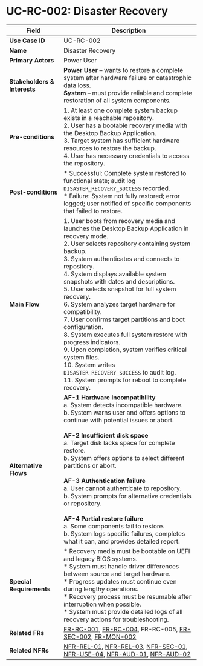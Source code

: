 # UC-RC-002: Disaster Recovery

| Field                        | Description                                                                                                                                                                                                                                                                                                                                                                                                                                                                                                                                                                                                                                                                                                                                           |
|------------------------------|-------------------------------------------------------------------------------------------------------------------------------------------------------------------------------------------------------------------------------------------------------------------------------------------------------------------------------------------------------------------------------------------------------------------------------------------------------------------------------------------------------------------------------------------------------------------------------------------------------------------------------------------------------------------------------------------------------------------------------------------------------|
| **Use Case ID**              | UC-RC-002                                                                                                                                                                                                                                                                                                                                                                                                                                                                                                                                                                                                                                                                                                                                             |
| **Name**                     | Disaster Recovery                                                                                                                                                                                                                                                                                                                                                                                                                                                                                                                                                                                                                                                                                                                                     |
| **Primary Actors**           | Power User                                                                                                                                                                                                                                                                                                                                                                                                                                                                                                                                                                                                                                                                                                                                            |
| **Stakeholders & Interests** | **Power User** – wants to restore a complete system after hardware failure or catastrophic data loss. <br> **System** – must provide reliable and complete restoration of all system components.                                                                                                                                                                                                                                                                                                                                                                                                                                                                                                                                                      |
| **Pre-conditions**           | 1. At least one complete system backup exists in a reachable repository. <br> 2. User has a bootable recovery media with the Desktop Backup Application. <br> 3. Target system has sufficient hardware resources to restore the backup. <br> 4. User has necessary credentials to access the repository.                                                                                                                                                                                                                                                                                                                                                                                                                                              |
| **Post-conditions**          | * Successful: Complete system restored to functional state; audit log `DISASTER_RECOVERY_SUCCESS` recorded. <br> * Failure: System not fully restored; error logged; user notified of specific components that failed to restore.                                                                                                                                                                                                                                                                                                                                                                                                                                                                                                                     |
| **Main Flow**                | 1. User boots from recovery media and launches the Desktop Backup Application in recovery mode. <br> 2. User selects repository containing system backup. <br> 3. System authenticates and connects to repository. <br> 4. System displays available system snapshots with dates and descriptions. <br> 5. User selects snapshot for full system recovery. <br> 6. System analyzes target hardware for compatibility. <br> 7. User confirms target partitions and boot configuration. <br> 8. System executes full system restore with progress indicators. <br> 9. Upon completion, system verifies critical system files. <br> 10. System writes `DISASTER_RECOVERY_SUCCESS` to audit log. <br> 11. System prompts for reboot to complete recovery. |
| **Alternative Flows**        | **AF-1 Hardware incompatibility** <br> a. System detects incompatible hardware. <br> b. System warns user and offers options to continue with potential issues or abort. <br><br> **AF-2 Insufficient disk space** <br> a. Target disk lacks space for complete restore. <br> b. System offers options to select different partitions or abort. <br><br> **AF-3 Authentication failure** <br> a. User cannot authenticate to repository. <br> b. System prompts for alternative credentials or repository. <br><br> **AF-4 Partial restore failure** <br> a. Some components fail to restore. <br> b. System logs specific failures, completes what it can, and provides detailed report.                                                             |
| **Special Requirements**     | * Recovery media must be bootable on UEFI and legacy BIOS systems. <br> * System must handle driver differences between source and target hardware. <br> * Progress updates must continue even during lengthy operations. <br> * Recovery process must be resumable after interruption when possible. <br> * System must provide detailed logs of all recovery actions for troubleshooting.                                                                                                                                                                                                                                                                                                                                                           |
| **Related FRs**              | [FR-RC-001](3-1-4-Recovery-Operations.md#frRc001), [FR-RC-004](3-1-4-Recovery-Operations.md#frRc004), FR-RC-005, [FR-SEC-002](3-1-3-Security.md#frSec002), [FR-MON-002](3-1-6-Monitoring-Reporting.md#frMon002)                                                                                                                                                                                                                                                                                                                                                                                                                                                                                                                                       |
| **Related NFRs**             | [NFR-REL-01](3-4-2-Reliability-Stability.md#nfrRel01), [NFR-REL-03](3-4-2-Reliability-Stability.md#nfrRel03), [NFR-SEC-01](3-4-6-Security-Compliance.md#nfrSec01), [NFR-USE-04](3-4-3-Usability.md#nfrUse04), [NFR-AUD-01](3-4-1-Performance.md#nfrAud01), [NFR-AUD-02](3-4-1-Performance.md#nfrAud02)                                                                                                                                                                                                                                                                                                                                                                                                                                                |

